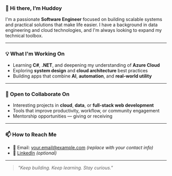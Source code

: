 ### 👋 Hi there, I’m Huddoy

I'm a passionate **Software Engineer** focused on building scalable systems and practical solutions that make life easier. I have a background in data engineering and cloud technologies, and I'm always looking to expand my technical toolbox.

---

### 💡 What I'm Working On
- Learning **C#**, **.NET**, and deepening my understanding of **Azure Cloud**
- Exploring **system design** and **cloud architecture** best practices
- Building apps that combine **AI**, **automation**, and **real-world utility**

---

### 🤝 Open to Collaborate On
- Interesting projects in **cloud**, **data**, or **full-stack web development**
- Tools that improve productivity, workflow, or community engagement
- Mentorship opportunities — giving or receiving

---

### 📫 How to Reach Me
- 📧 Email: your.email@example.com *(replace with your contact info)*
- 💼 [LinkedIn](https://www.linkedin.com/in/your-profile) *(optional)*

---

> *"Keep building. Keep learning. Stay curious."*

<!---
Huddoy/Huddoy is a ✨ special ✨ repository because its `README.md` (this file) appears on your GitHub profile.
You can click the Preview link to take a look at your changes.
--->
